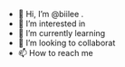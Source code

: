 - 👋 Hi, I’m @biilee .
- 👀 I’m interested in 
- 🌱 I’m currently learning 
- 💞️ I’m looking to collaborat 
- 📫 How to reach me 

<!---
biilee/biilee is a ✨ special ✨ repository because its `README.md` (this file) appears on your GitHub profile.
You can click the Preview link to take a look at your changes.
--->
